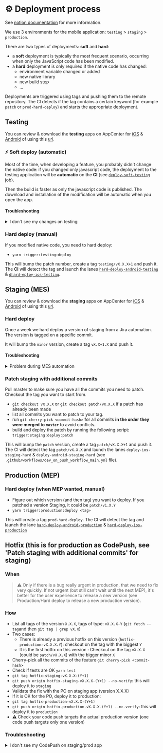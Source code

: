 # ⚙️ Deployment process

See [notion documentation][1] for more information.

We use 3 environments for the mobile application: `testing` > `staging` > `production`.

There are two types of deployments: **soft** and **hard**:

- a **soft** deployment is typically the most frequent scenario, occurring when only the JavaScript code has been modified.
- a **hard** deployment is only required if the native code has changed:
  - environment variable changed or added
  - new native library
  - new build step
  - ...

Deployments are triggered using tags and pushing them to the remote repository. The CI detects if the tag contains a certain keyword (for example `patch` or `prod-hard-deploy`) and starts the appropriate deployment.

## Testing

You can review & download the **testing** apps on AppCenter for [iOS][2] & [Android][3] of using this [url][4].

### ⚡️ Soft deploy (automatic)

Most of the time, when developing a feature, you probably didn't change the native code: if you changed only javascript code, the deployment to the testing application will be **automatic** on the **CI** (see [`deploy-soft-testing`](../../.github/workflows/dev_on_push_workflow_main.yml#L103) job).

Then the build is faster as only the javascript code is published. The download and installation of the modification will be automatic when you open the app.

#### Troubleshooting

<details>
  <summary>I don't see my changes on testing</summary>

If you don't see your changes, try to check if the codepush was correctly downloaded. To do so, go to "CheatCodes", and click on the "check update" button.

3 possibilities:

- it displays "no update found": you are up-to-date
- it shows "New version available on AppCenter" you need to go to AppCenter for [iOS][5] & [Android][6]
- it downloads the update and restarts the app

</details>

### Hard deploy (manual)

If you modified native code, you need to hard deploy:

- `yarn trigger:testing:deploy`

This will bump the patch number, create a tag `testing/vX.X.X+1` and push it.
The **CI** will detect the tag and launch the lanes [`hard-deploy-android-testing`](../../.github/workflows/dev_on_push_workflow_main.yml#L133) & [`dhard-eploy-ios-testing`](../../.github/workflows/dev_on_push_workflow_main.yml#L143).

## Staging (MES)

You can review & download the **staging** apps on AppCenter for [iOS][5] & [Android][6] of using this [url][7].

### Hard deploy

Once a week we hard deploy a version of staging from a Jira automation. The version is tagged on a specific commit.

It will bump the `minor` version, create a tag `vX.X+1.X` and push it.

#### Troubleshooting

<details>
  <summary>Problem during MES automation</summary>

In case there is a problem with the automation when you want to deploy the new staging version from a specific commit you can manually trigger the [GithubAction][9] :

- Click the `Run workflow` button select the `master` branch and give the commit from which you want to create a version

This will bump the `minor` version, create a tag `vX.X+1.X` and push it.

</details>

### Patch staging with additional commits

Pull master to make sure you have all the commits you need to patch.
Checkout the tag you want to start from.

- `git checkout vX.X.X` or `git checkout patch/vX.X.X` if a patch has already been made
- list all commits you want to patch to your tag.
- run `git cherry-pick <commit-hash>` for all commits **in the order they were merged to `master`** to avoid conflicts.
- build and deploy the patch by running the following script: `trigger:staging:deploy:patch`

This will bump the `patch` version, create a tag `patch/vX.X.X+1` and push it.
The CI will detect the tag `patch/vX.X.X` and launch the lanes `deploy-ios-staging-hard` & `deploy-android-staging-hard` (see `.github/workflows/dev_on_push_workflow_main.yml` file).

## Production (MEP)

### Hard deploy (when MEP wanted, manual)

- Figure out which version (and then tag) you want to deploy. If you patched a version Staging, it could be `patch/v1.X.Y`
- `yarn trigger:production:deploy <tag>`

This will create a tag `prod-hard-deploy`. The CI will detect the tag and launch the lane [`hard-deploy-android-production`](../../.github/workflows/dev_on_push_workflow_main.yml#L173) & [`hard-deploy-ios-production`](../../.github/workflows/dev_on_push_workflow_main.yml#L183)

## Hotfix (this is for production as CodePush, see 'Patch staging with additional commits' for staging)

### When

> ⚠️ Only if there is a bug really urgent in production, that we need to fix very quickly.
If not urgent (but still can't wait until the next MEP), it's better for the user experience to release a new version (see Production/Hard deploy to release a new production version).

### How

- List all tags of the version `X.X.X`, tags of type: `vX.X.X-Y` (`git fetch --tag`and then `git tag | grep vX.X`)
- Two cases:
  - There is already a previous hotfix on this version (`hotfix-production-vX.X.X.Y`): checkout on the tag with the biggest `Y`
  - It is the first hotfix on this version : Checkout on the tag `vX.X.X` (could be `patch/vX.X.X`) with the bigger minor `X`
- Cherry-pick all the commits of the feature `git cherry-pick <commit-hash>`
- Check if tests are OK `yarn test`
- `git tag hotfix-staging-vX.X.X-(Y+1)`
- `git push origin hotfix-staging-vX.X.X-(Y+1) --no-verify`: this will deploy it to `staging`
- Validate the fix with the PO on staging app (version X.X.X)
- If it is OK for the PO, deploy it to production:
- `git tag hotfix-production-vX.X.X-(Y+1)`
- `git push origin hotfix-production-vX.X.X-(Y+1) --no-verify`: this will deploy it to `production`
- ⚠️ Check your code push targets the actual production version (one code push targets only one version)

### Troubleshooting

<details>
  <summary>I don't see my CodePush on staging/prod app</summary>

Check if you can find it on AppCenter. Example for [staging iOS][8].

![img](./CodePushOnAppCenter.png)

</details>

[1]: https://www.notion.so/passcultureapp/Processus-d-ploiement-MES-MEP-App-Native-bc75cbf31d6146ee88c8c031eb14b655
[2]: https://appcenter.ms/orgs/pass-Culture/apps/passculture-testing-ios
[3]: https://appcenter.ms/orgs/pass-Culture/apps/passculture-testing-android
[4]: https://app.testing.passculture.team/accueil
[5]: https://appcenter.ms/orgs/pass-Culture/apps/passculture-staging-ios
[6]: https://appcenter.ms/orgs/pass-Culture/apps/passculture-staging-android
[7]: https://app.staging.passculture.team/accueil
[8]: https://appcenter.ms/orgs/pass-Culture/apps/PassCulture-staging-ios/distribute/code-push
[9]: https://github.com/pass-culture/pass-culture-app-native/actions/workflows/jira_create_and_push_staging_testing_deploy_tags.yml
